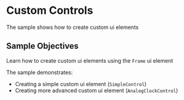 # Custom Controls

The sample shows how to create custom ui elements

## Sample Objectives

Learn how to create custom ui elements using the `Frame` ui element

The sample demonstrates:

- Creating a simple custom ui element (`SimpleControl`)
- Creating more advanced custom ui element (`AnalogClockControl`)

